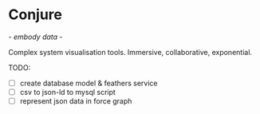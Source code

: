 # Conjure

*- embody data -*

Complex system visualisation tools. Immersive, collaborative, exponential.


TODO:

- [ ] create database model & feathers service
- [ ] csv to json-ld to mysql script
- [ ] represent json data in force graph